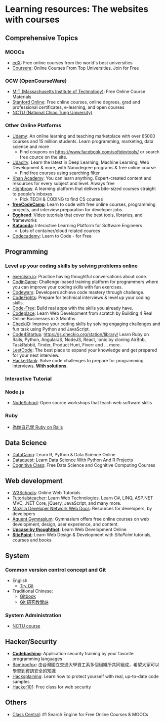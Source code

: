 Learning resources: The websites with courses
===
## Comprehensive Topics

### MOOCs

- [edX](https://www.edx.org/): Free online courses from the world's best universities
- [Coursera](https://www.coursera.org): Online Courses From Top Universities. Join for Free

### OCW (OpenCourseWare)

- [MIT (Massachusetts Institute of Technology)](https://ocw.mit.edu/): Free Online Course Materials
- [Stanford Online](https://online.stanford.edu/courses): Free online courses, online degrees, grad and professional certificates, e-learning, and open courses
- [NCTU (National Chiao Tung University)](http://ocw.nctu.edu.tw)

### Other Online Platforms

- [Udemy](https://www.udemy.com/): An online learning and teaching marketplace with over 65000 courses and 15 million students. Learn programming, marketing, data science and more
  - Find coupons on https://www.facebook.com/softdevtools/ or search free cource on the site.
- [Udacity](https://www.udacity.com/): Learn the latest in Deep Learning, Machine Learning, Web Development & more, with Nanodegree programs & free online course
  - Find free courses using searching filter
- [Khan Academy](https://www.khanacademy.org/): You can learn anything. Expert-created content and resources for every subject and level. Always free
- [Highbrow](https://gohighbrow.com/courses/): A learning platform that delivers bite-sized courses straight to people's inboxes
  - Pick TECH & CODING to find CS courses
- **[freeCodeCamp](https://www.freecodecamp.org/)**: Learn to code with free online courses, programming projects, and interview preparation for developer jobs.
- **[Egghead](https://egghead.io/)**: Video tutorials that cover the best tools, libraries, and frameworks
- **[Katacoda](https://www.katacoda.com/learn)**: Interactive Learning Platform for Software Engineers
  - Lots of container/cloud related cources
- [Codecademy](https://www.codecademy.com): Learn to Code - for Free

## Programming

### Level up your coding skills by solving problems online

- [exercism.io](http://www.exercism.io/languages): Practice having thoughtful conversations about code.
- [CodinGame](https://www.codingame.com): Challenge-based training platform for programmers where you can improve your coding skills with fun exercises.
- [Codewars](https://www.codewars.com/): Developers achieve code mastery through challenge.
- [CodeFights](https://codefights.com/): Prepare for technical interviews & level up your coding skills.
- [Code-Free](https://codefree.co/): Build real apps with the skills you already have.
- [Codeplace](https://www.codeplace.com/): Learn Web Development from scratch by Building 4 Real Online Businesses in 3 Months.
- [CheckiO](https://checkio.org/): Improve your coding skills by solving engaging challenges and fun task using Python and JavaScript.
- [Code4Startup](https://code4startup.com/): https://js.checkio.org/station/library/ Learn Ruby on Rails, Python, AngularJS, NodeJS, React, Ionic by cloning AirBnb, TaskRabbit, Tinder, Product Hunt, Fiverr and ... more.
- [LeetCode](https://leetcode.com/): The best place to expand your knowledge and get prepared for your next interview.
- [HackerRank](https://www.hackerrank.com/): Solve code challenges to prepare for programming interviews. **With solutions**.

### Interactive Tutorial

### Node.js

* [NodeSchool](https://nodeschool.io/): Open source workshops that teach web software skills

### Ruby

* [為你自己學 Ruby on Rails](https://railsbook.tw/)

## Data Science

- [DataCamp](https://www.datacamp.com/): Learn R, Python & Data Science Online
- [Dataquest](https://www.dataquest.io/): Learn Data Science With Python And R Projects
- [Cognitive Class](https://cognitiveclass.ai/): Free Data Science and Cognitive Computing Courses

## Web development

- [W3Schools](https://www.w3schools.com/): Online Web Tutorials
- [Tutorialsteacher](https://www.tutorialsteacher.com/): Learn Web Technologies. Learn C#, LINQ, ASP.NET MVC, .NET Core, jQuery, JavaScript, and many more.
- [Mozilla Developer Network Web Docs](https://developer.mozilla.org/): Resources for developers, by developers
- [Aquent Gymnasium](https://thegymnasium.com): Gymnasium offers free online courses on web development, design, user experience, and content.
- **[Upcase by thoughtbot](https://thoughtbot.com/upcase)**: Learn Web Development Online
- **[SitePoint](https://www.sitepoint.com/)**: Learn Web Design & Development with *SitePoint* tutorials, courses and books

## System

### Common version control concept and Git

- English
  - [Try Git](https://try.github.io/)
- Traditional Chinese:
  - [Gitbook](https://gitbook.tw/)
  - [Git 研究教學站](http://dylandy.github.io/Easy-Git-Tutorial/)

### System Administration

- [NCTU course](https://nasa.cs.nctu.edu.tw/)

## Hacker/Security

- **[Codebashing](https://free.codebashing.com)**: Application security training by your favorite programming languages
- [Bamboofox](https://bamboofox.cs.nctu.edu.tw): 由台灣國立交通大學資工系多個組織所共同組成，希望大家可以學習到資訊安全的知識
- [Hacksplaining](https://www.hacksplaining.com): Learn how to protect yourself with real, up-to-date code samples
- [Hacker101](https://www.hacker101.com): Free class for web security

## Others
- [Class Central](https://www.class-central.com/): #1 Search Engine for Free Online Courses & MOOCs
